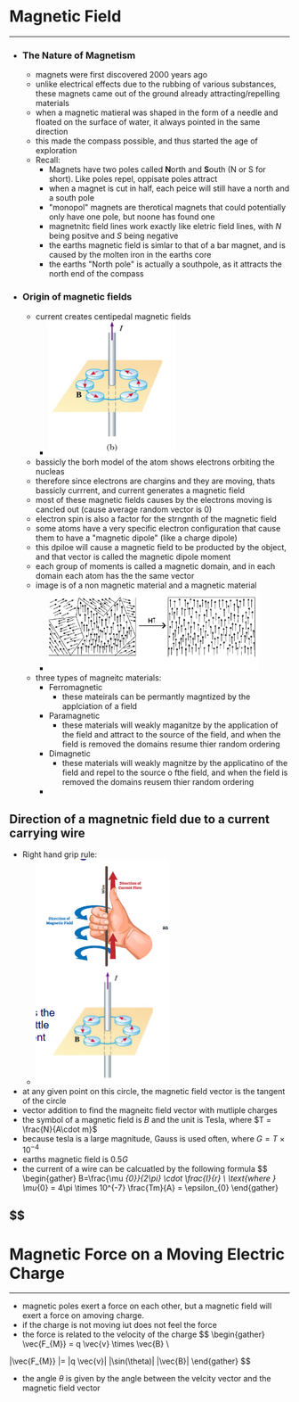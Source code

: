 
# Magnetic Field 
---
- ### The Nature of Magnetism
	- magnets were first discovered 2000 years ago 
	- unlike electrical effects due to the rubbing of various substances, these magnets came out of the ground already attracting/repelling materials
	- when a magnetic matieral was shaped in the form of a needle and floated on the surface of water, it always pointed in the same direction 
	- this made the compass possible, and thus started the age of exploration 
	- Recall:
		- Magnets have two poles called **N**orth and **S**outh (N or S for short). Like poles repel, oppisate poles attract
		- when a magnet is cut in half, each peice will still have a north and a south pole 
		- "monopol" magnets are therotical magnets that could potentially only have one pole, but noone has found one
		- magnetnitc field lines work exactly like eletric field lines, with  $N$ being positve and $S$ being negative
		- the earths magnetic field is simlar to that of a bar magnet, and is caused by the molten iron in the earths core 
		- the earths "North pole" is actually a southpole, as it attracts the north end of the compass
- ### Origin of magnetic fields
	- current creates centipedal magnetic fields
		- ![](../../images/currentmagnetforcefr.png)
	- bassicly the borh model of the atom shows electrons orbiting the nucleas
	- therefore since electrons are chargins and they are moving, thats bassicly currrent, and current generates a magnetic field 
	- most of these magnetic fields causes by the electrons moving is cancled out (cause average random vector is 0)
	- electron spin is also a factor for the strngnth of the magnetic field
	- some atoms have a very specific electron configuration that cause them to have a "magnetic dipole" (like a charge dipole) 
	- this dpiloe will cause a magnetic field to be producted by the object, and that vector is called the magnetic dipole moment 
	- each group of moments is called a magnetic domain, and in each domain each atom has the the same vector
	- image is of a non magnetic material and a magnetic material
		- ![](../../images/magnetdomains.png)
	- three types of magneitc materials:
		- Ferromagnetic
			- these mateirals can be permantly magntized by the applciation of a field 
		- Paramagnetic
			- these materials will weakly maganitze by the application of the field and attract to the source of the field, and when the field is removed the domains resume thier random ordering
		- Dimagnetic
			- these materials will weakly magnitze by the applicatino of the field and repel to the source o fthe field, and when the field is removed the domains reusem thier random ordering 
		- 
## Direction of a magnetnic field due to a current carrying wire
- Right hand grip rule:
	- ![](../../images/righthandgriprule.png)
- at any given point on this circle, the magnetic field vector is the tangent of the circle
- vector addition to find the magneitc field vector with mutliple charges
- the symbol of a magnetic field is $B$ and the unit is Tesla, where $T = \frac{N}{A\cdot m}$
- because tesla is a large magnitude, Gauss is used often, where $G=T\times 10^{-4}$
- earths magnetic field is $0.5 G$
- the current of a wire can be calcuatled by the following formula
$$
\begin{gather} 
B=\frac{\mu _{0}}{2\pi} \cdot \frac{I}{r} \\
\text{where } \mu_{0} = 4\pi \times 10^{-7} \frac{Tm}{A} = \epsilon_{0}
\end{gather}

$$
- 
# Magnetic Force on a Moving Electric Charge
---
- magnetic poles exert a force on each other, but a magnetic field will exert a force on amoving charge. 
- if the charge is not moving iut does not feel the force 
- the force is related to the velocity of the charge 
$$
\begin{gather}
\vec{F_{M}} = q \vec{v} \times \vec{B}  \\

|\vec{F_{M}} |= |q \vec{v}| |\sin(\theta)| |\vec{B}|
\end{gather}
$$
- the angle $\theta$ is given by the angle between the velcity vector and the magnetic field vector